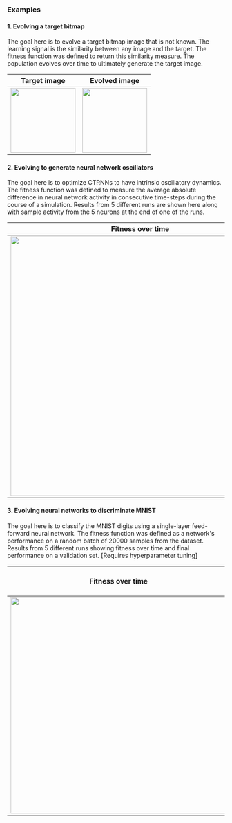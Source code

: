 ### Examples

#### 1. Evolving a target bitmap

The goal here is to evolve a target bitmap image that is not known. The learning signal is the similarity between any image and the target. The fitness function was defined to return this similarity measure. The population evolves over time to ultimately generate the target image.

Target image               |  Evolved image
:-------------------------:|:-------------------------:
<img src="https://github.com/madvn/TFSearch/blob/master/examples/evolImage/targetImage.bmp" width="150"/>  |  <img src="https://github.com/madvn/TFSearch/blob/master/examples/evolImage/bestEvolvedImage.bmp" width="150"/>



#### 2. Evolving to generate neural network oscillators

The goal here is to optimize CTRNNs to have intrinsic oscillatory dynamics. The fitness function was defined to measure the average absolute difference in neural network activity in consecutive time-steps during the course of a simulation. Results from 5 different runs are shown here along with sample activity from the 5 neurons at the end of one of the runs.

Fitness over time               |  Evolved oscillator
:-------------------------:|:-------------------------:
<img src="https://github.com/madvn/TFSearch/blob/master/examples/CTRNN_oscillator/results/fitsvsGens.png" width="600"/>  |  <img src="https://github.com/madvn/TFSearch/blob/master/examples/CTRNN_oscillator/results/outputs.png" width="600"/>



#### 3. Evolving neural networks to discriminate MNIST

The goal here is to classify the MNIST digits using a single-layer feed-forward neural network. The fitness function was defined as a network's performance on a random batch of 20000 samples from the dataset. Results from 5 different runs showing fitness over time and final performance on a validation set. [Requires hyperparameter tuning]


Fitness over time               |  Avg. Validation Perf
:-------------------------:|:-------------------------:
<img src="https://github.com/madvn/TFSearch/blob/master/examples/MNIST/results/fitsvsGens.png" width="500"/>  |  89.43%
